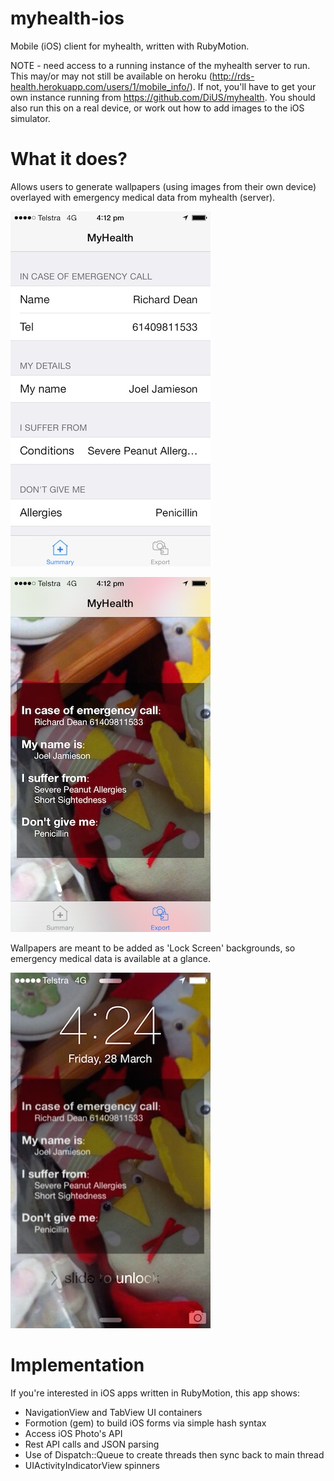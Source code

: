 myhealth-ios
============

Mobile (iOS) client for myhealth, written with RubyMotion.

NOTE - need access to a running instance of the myhealth server to run. This may/or may not still be available on heroku (http://rds-health.herokuapp.com/users/1/mobile_info/). If not, you'll have to get your own instance running from https://github.com/DiUS/myhealth. You should also run this on a real device, or work out how to add images to the iOS simulator.

# What it does?

Allows users to generate wallpapers (using images from their own device) overlayed with emergency medical data from myhealth (server).

![Alt text](/screen1.jpg)

![Alt text](/screen2.jpg)

Wallpapers are meant to be added as 'Lock Screen' backgrounds, so emergency medical data is available at a glance.

![Alt text](/screen3.jpg)

# Implementation

If you're interested in iOS apps written in RubyMotion, this app shows:
* NavigationView and TabView UI containers
* Formotion (gem) to build iOS forms via simple hash syntax
* Access iOS Photo's API
* Rest API calls and JSON parsing
* Use of Dispatch::Queue to create threads then sync back to main thread
* UIActivityIndicatorView spinners
